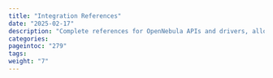 ```yaml
---
title: "Integration References"
date: "2025-02-17"
description: "Complete references for OpenNebula APIs and drivers, allowing you to manage and automate resources, extend functionality, and integrate OpenNebula with your datacenter processes"
categories:
pageintoc: "279"
tags:
weight: "7"
---
```


<a id="integration-references"></a>

<!--# Integration References -->
